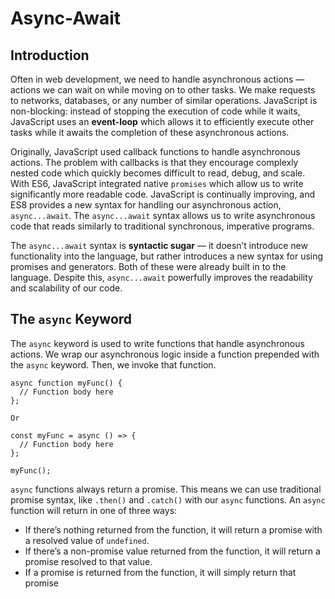 # Async-Await
## Introduction
Often in web development, we need to handle asynchronous actions — actions we can wait on while moving on to other tasks. We make requests to networks, databases, or any number of similar operations. JavaScript is non-blocking: instead of stopping the execution of code while it waits, JavaScript uses an **event-loop** which allows it to efficiently execute other tasks while it awaits the completion of these asynchronous actions.

Originally, JavaScript used callback functions to handle asynchronous actions. The problem with callbacks is that they encourage complexly nested code which quickly becomes difficult to read, debug, and scale. With ES6, JavaScript integrated native `promises` which allow us to write significantly more readable code. JavaScript is continually improving, and ES8 provides a new syntax for handling our asynchronous action, `async...await`. The `async...await` syntax allows us to write asynchronous code that reads similarly to traditional synchronous, imperative programs.

The `async...await` syntax is **syntactic sugar** — it doesn’t introduce new functionality into the language, but rather introduces a new syntax for using promises and generators. Both of these were already built in to the language. Despite this, `async...await` powerfully improves the readability and scalability of our code. 

## The `async` Keyword
The `async` keyword is used to write functions that handle asynchronous actions. We wrap our asynchronous logic inside a function prepended with the `async` keyword. Then, we invoke that function.
```
async function myFunc() {
  // Function body here
};

Or 

const myFunc = async () => {
  // Function body here
};

myFunc();
```
`async` functions always return a promise. This means we can use traditional promise syntax, like `.then()` and `.catch()` with our `async` functions. An `async` function will return in one of three ways:
* If there’s nothing returned from the function, it will return a promise with a resolved value of `undefined`.
* If there’s a non-promise value returned from the function, it will return a promise resolved to that value.
* If a promise is returned from the function, it will simply return that promise






